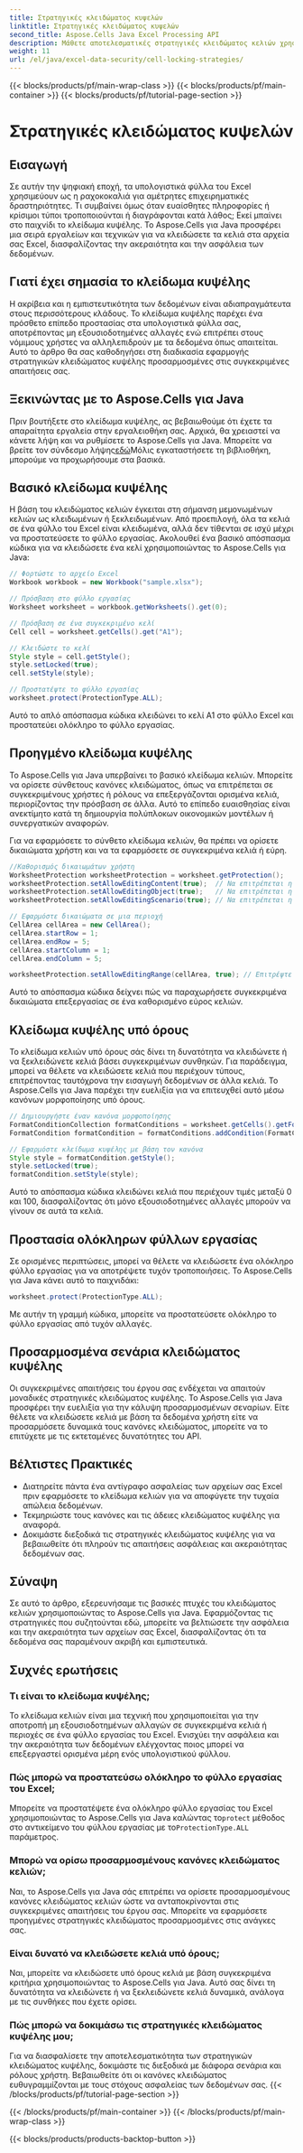 ```yaml
---
title: Στρατηγικές κλειδώματος κυψελών
linktitle: Στρατηγικές κλειδώματος κυψελών
second_title: Aspose.Cells Java Excel Processing API
description: Μάθετε αποτελεσματικές στρατηγικές κλειδώματος κελιών χρησιμοποιώντας το Aspose.Cells για Java. Βελτιώστε την ασφάλεια και την ακεραιότητα των δεδομένων σε αρχεία Excel με καθοδήγηση βήμα προς βήμα.
weight: 11
url: /el/java/excel-data-security/cell-locking-strategies/
---
```


{{< blocks/products/pf/main-wrap-class >}}
{{< blocks/products/pf/main-container >}}
{{< blocks/products/pf/tutorial-page-section >}}

# Στρατηγικές κλειδώματος κυψελών


## Εισαγωγή

Σε αυτήν την ψηφιακή εποχή, τα υπολογιστικά φύλλα του Excel χρησιμεύουν ως η ραχοκοκαλιά για αμέτρητες επιχειρηματικές δραστηριότητες. Τι συμβαίνει όμως όταν ευαίσθητες πληροφορίες ή κρίσιμοι τύποι τροποποιούνται ή διαγράφονται κατά λάθος; Εκεί μπαίνει στο παιχνίδι το κλείδωμα κυψέλης. Το Aspose.Cells για Java προσφέρει μια σειρά εργαλείων και τεχνικών για να κλειδώσετε τα κελιά στα αρχεία σας Excel, διασφαλίζοντας την ακεραιότητα και την ασφάλεια των δεδομένων.

## Γιατί έχει σημασία το κλείδωμα κυψέλης

Η ακρίβεια και η εμπιστευτικότητα των δεδομένων είναι αδιαπραγμάτευτα στους περισσότερους κλάδους. Το κλείδωμα κυψέλης παρέχει ένα πρόσθετο επίπεδο προστασίας στα υπολογιστικά φύλλα σας, αποτρέποντας μη εξουσιοδοτημένες αλλαγές ενώ επιτρέπει στους νόμιμους χρήστες να αλληλεπιδρούν με τα δεδομένα όπως απαιτείται. Αυτό το άρθρο θα σας καθοδηγήσει στη διαδικασία εφαρμογής στρατηγικών κλειδώματος κυψέλης προσαρμοσμένες στις συγκεκριμένες απαιτήσεις σας.

## Ξεκινώντας με το Aspose.Cells για Java

 Πριν βουτήξετε στο κλείδωμα κυψέλης, ας βεβαιωθούμε ότι έχετε τα απαραίτητα εργαλεία στην εργαλειοθήκη σας. Αρχικά, θα χρειαστεί να κάνετε λήψη και να ρυθμίσετε το Aspose.Cells για Java. Μπορείτε να βρείτε τον σύνδεσμο λήψης[εδώ](https://releases.aspose.com/cells/java/)Μόλις εγκαταστήσετε τη βιβλιοθήκη, μπορούμε να προχωρήσουμε στα βασικά.

## Βασικό κλείδωμα κυψέλης

Η βάση του κλειδώματος κελιών έγκειται στη σήμανση μεμονωμένων κελιών ως κλειδωμένων ή ξεκλειδωμένων. Από προεπιλογή, όλα τα κελιά σε ένα φύλλο του Excel είναι κλειδωμένα, αλλά δεν τίθενται σε ισχύ μέχρι να προστατεύσετε το φύλλο εργασίας. Ακολουθεί ένα βασικό απόσπασμα κώδικα για να κλειδώσετε ένα κελί χρησιμοποιώντας το Aspose.Cells για Java:

```java
// Φορτώστε το αρχείο Excel
Workbook workbook = new Workbook("sample.xlsx");

// Πρόσβαση στο φύλλο εργασίας
Worksheet worksheet = workbook.getWorksheets().get(0);

// Πρόσβαση σε ένα συγκεκριμένο κελί
Cell cell = worksheet.getCells().get("A1");

// Κλειδώστε το κελί
Style style = cell.getStyle();
style.setLocked(true);
cell.setStyle(style);

// Προστατέψτε το φύλλο εργασίας
worksheet.protect(ProtectionType.ALL);
```

Αυτό το απλό απόσπασμα κώδικα κλειδώνει το κελί A1 στο φύλλο Excel και προστατεύει ολόκληρο το φύλλο εργασίας.

## Προηγμένο κλείδωμα κυψέλης

Το Aspose.Cells για Java υπερβαίνει το βασικό κλείδωμα κελιών. Μπορείτε να ορίσετε σύνθετους κανόνες κλειδώματος, όπως να επιτρέπεται σε συγκεκριμένους χρήστες ή ρόλους να επεξεργάζονται ορισμένα κελιά, περιορίζοντας την πρόσβαση σε άλλα. Αυτό το επίπεδο ευαισθησίας είναι ανεκτίμητο κατά τη δημιουργία πολύπλοκων οικονομικών μοντέλων ή συνεργατικών αναφορών.

Για να εφαρμόσετε το σύνθετο κλείδωμα κελιών, θα πρέπει να ορίσετε δικαιώματα χρήστη και να τα εφαρμόσετε σε συγκεκριμένα κελιά ή εύρη.

```java
//Καθορισμός δικαιωμάτων χρήστη
WorksheetProtection worksheetProtection = worksheet.getProtection();
worksheetProtection.setAllowEditingContent(true);  // Να επιτρέπεται η επεξεργασία περιεχομένου
worksheetProtection.setAllowEditingObject(true);   // Να επιτρέπεται η επεξεργασία αντικειμένων
worksheetProtection.setAllowEditingScenario(true); // Να επιτρέπεται η επεξεργασία σεναρίων

// Εφαρμόστε δικαιώματα σε μια περιοχή
CellArea cellArea = new CellArea();
cellArea.startRow = 1;
cellArea.endRow = 5;
cellArea.startColumn = 1;
cellArea.endColumn = 5;

worksheetProtection.setAllowEditingRange(cellArea, true); // Επιτρέψτε την επεξεργασία του καθορισμένου εύρους
```

Αυτό το απόσπασμα κώδικα δείχνει πώς να παραχωρήσετε συγκεκριμένα δικαιώματα επεξεργασίας σε ένα καθορισμένο εύρος κελιών.

## Κλείδωμα κυψέλης υπό όρους

Το κλείδωμα κελιών υπό όρους σάς δίνει τη δυνατότητα να κλειδώνετε ή να ξεκλειδώνετε κελιά βάσει συγκεκριμένων συνθηκών. Για παράδειγμα, μπορεί να θέλετε να κλειδώσετε κελιά που περιέχουν τύπους, επιτρέποντας ταυτόχρονα την εισαγωγή δεδομένων σε άλλα κελιά. Το Aspose.Cells για Java παρέχει την ευελιξία για να επιτευχθεί αυτό μέσω κανόνων μορφοποίησης υπό όρους.

```java
// Δημιουργήστε έναν κανόνα μορφοποίησης
FormatConditionCollection formatConditions = worksheet.getCells().getFormatConditions();
FormatCondition formatCondition = formatConditions.addCondition(FormatConditionType.CELL_VALUE, OperatorType.BETWEEN, "0", "100");

// Εφαρμόστε κλείδωμα κυψέλης με βάση τον κανόνα
Style style = formatCondition.getStyle();
style.setLocked(true);
formatCondition.setStyle(style);
```

Αυτό το απόσπασμα κώδικα κλειδώνει κελιά που περιέχουν τιμές μεταξύ 0 και 100, διασφαλίζοντας ότι μόνο εξουσιοδοτημένες αλλαγές μπορούν να γίνουν σε αυτά τα κελιά.

## Προστασία ολόκληρων φύλλων εργασίας

Σε ορισμένες περιπτώσεις, μπορεί να θέλετε να κλειδώσετε ένα ολόκληρο φύλλο εργασίας για να αποτρέψετε τυχόν τροποποιήσεις. Το Aspose.Cells για Java κάνει αυτό το παιχνιδάκι:

```java
worksheet.protect(ProtectionType.ALL);
```

Με αυτήν τη γραμμή κώδικα, μπορείτε να προστατεύσετε ολόκληρο το φύλλο εργασίας από τυχόν αλλαγές.

## Προσαρμοσμένα σενάρια κλειδώματος κυψέλης

Οι συγκεκριμένες απαιτήσεις του έργου σας ενδέχεται να απαιτούν μοναδικές στρατηγικές κλειδώματος κυψέλης. Το Aspose.Cells για Java προσφέρει την ευελιξία για την κάλυψη προσαρμοσμένων σεναρίων. Είτε θέλετε να κλειδώσετε κελιά με βάση τα δεδομένα χρήστη είτε να προσαρμόσετε δυναμικά τους κανόνες κλειδώματος, μπορείτε να το επιτύχετε με τις εκτεταμένες δυνατότητες του API.

## Βέλτιστες Πρακτικές

- Διατηρείτε πάντα ένα αντίγραφο ασφαλείας των αρχείων σας Excel πριν εφαρμόσετε το κλείδωμα κελιών για να αποφύγετε την τυχαία απώλεια δεδομένων.
- Τεκμηριώστε τους κανόνες και τις άδειες κλειδώματος κυψέλης για αναφορά.
- Δοκιμάστε διεξοδικά τις στρατηγικές κλειδώματος κυψέλης για να βεβαιωθείτε ότι πληρούν τις απαιτήσεις ασφάλειας και ακεραιότητας δεδομένων σας.

## Σύναψη

Σε αυτό το άρθρο, εξερευνήσαμε τις βασικές πτυχές του κλειδώματος κελιών χρησιμοποιώντας το Aspose.Cells για Java. Εφαρμόζοντας τις στρατηγικές που συζητούνται εδώ, μπορείτε να βελτιώσετε την ασφάλεια και την ακεραιότητα των αρχείων σας Excel, διασφαλίζοντας ότι τα δεδομένα σας παραμένουν ακριβή και εμπιστευτικά.

## Συχνές ερωτήσεις

### Τι είναι το κλείδωμα κυψέλης;

Το κλείδωμα κελιών είναι μια τεχνική που χρησιμοποιείται για την αποτροπή μη εξουσιοδοτημένων αλλαγών σε συγκεκριμένα κελιά ή περιοχές σε ένα φύλλο εργασίας του Excel. Ενισχύει την ασφάλεια και την ακεραιότητα των δεδομένων ελέγχοντας ποιος μπορεί να επεξεργαστεί ορισμένα μέρη ενός υπολογιστικού φύλλου.

### Πώς μπορώ να προστατεύσω ολόκληρο το φύλλο εργασίας του Excel;

 Μπορείτε να προστατέψετε ένα ολόκληρο φύλλο εργασίας του Excel χρησιμοποιώντας το Aspose.Cells για Java καλώντας το`protect` μέθοδος στο αντικείμενο του φύλλου εργασίας με το`ProtectionType.ALL` παράμετρος.

### Μπορώ να ορίσω προσαρμοσμένους κανόνες κλειδώματος κελιών;

Ναι, το Aspose.Cells για Java σάς επιτρέπει να ορίσετε προσαρμοσμένους κανόνες κλειδώματος κελιών ώστε να ανταποκρίνονται στις συγκεκριμένες απαιτήσεις του έργου σας. Μπορείτε να εφαρμόσετε προηγμένες στρατηγικές κλειδώματος προσαρμοσμένες στις ανάγκες σας.

### Είναι δυνατό να κλειδώσετε κελιά υπό όρους;

Ναι, μπορείτε να κλειδώσετε υπό όρους κελιά με βάση συγκεκριμένα κριτήρια χρησιμοποιώντας το Aspose.Cells για Java. Αυτό σας δίνει τη δυνατότητα να κλειδώνετε ή να ξεκλειδώνετε κελιά δυναμικά, ανάλογα με τις συνθήκες που έχετε ορίσει.

### Πώς μπορώ να δοκιμάσω τις στρατηγικές κλειδώματος κυψέλης μου;

Για να διασφαλίσετε την αποτελεσματικότητα των στρατηγικών κλειδώματος κυψέλης, δοκιμάστε τις διεξοδικά με διάφορα σενάρια και ρόλους χρήστη. Βεβαιωθείτε ότι οι κανόνες κλειδώματος ευθυγραμμίζονται με τους στόχους ασφαλείας των δεδομένων σας.
{{< /blocks/products/pf/tutorial-page-section >}}

{{< /blocks/products/pf/main-container >}}
{{< /blocks/products/pf/main-wrap-class >}}

{{< blocks/products/products-backtop-button >}}
